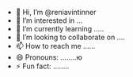 - 👋 Hi, I’m @reniavintinner
- 👀 I’m interested in ...
- 🌱 I’m currently learning .....
- 💞️ I’m looking to collaborate on ....
- 📫 How to reach me ......
- 😄 Pronouns: ........ю
- ⚡ Fun fact: ........

<!---
reniavintinner/reniavintinner is a ✨ special ✨ repository because its `README.md` (this file) appears on your GitHub profile.
You can click the Preview link to take a look at your changes.
--->
